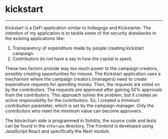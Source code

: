 # kickstart
***

Kickstart is a DeFi application similar to Indiegogo and Kickstarter. The intention of my application is to tackle some of the security
drawbacks in the existing applications like:
  1. Transparency of expenditure made by people creating kickstart campaign.
  2. Contributors do not have a say in how the capital is spent. 

These two factors provide way too much power to the campaign creators, possibly creating opportunities for misuse. The Kickstart application
uses a mechanism where the campaign creators (managers) need to create expenditure requests for spending money. Then, the requests are voted
on by the contributors. The requests are approved after gaining 50% approvals from the contributors. This approach solves the problem, but it
creates an active responsibility for the contributors. So, I created a minimum contribution parameter, which is set by the campaign manager.
Only the contributors who meet the minimum value can become approvers.

The blockchain side is programmed in Solidity, the source code and tests can be found in the `etheruem` directory. The frontend is developed
using JavaScript React and specifically the Next module.
